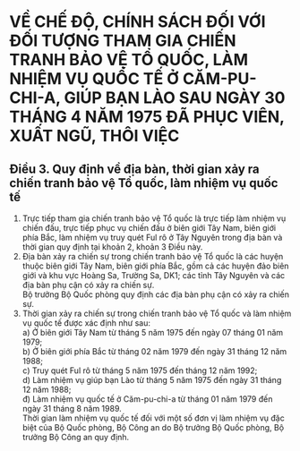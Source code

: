 # VỀ CHẾ ĐỘ, CHÍNH SÁCH ĐỐI VỚI ĐỐI TƯỢNG THAM GIA CHIẾN TRANH BẢO VỆ TỔ QUỐC, LÀM NHIỆM VỤ QUỐC TẾ Ở CĂM-PU-CHI-A, GIÚP BẠN LÀO SAU NGÀY 30 THÁNG 4 NĂM 1975 ĐÃ PHỤC VIÊN, XUẤT NGŨ, THÔI VIỆC

## Điều 3. Quy định về địa bàn, thời gian xảy ra chiến tranh bảo vệ Tổ quốc, làm nhiệm vụ quốc tế  
1. Trực tiếp tham gia chiến tranh bảo vệ Tổ quốc là trực tiếp làm nhiệm vụ chiến đấu, trực tiếp phục vụ chiến đấu ở biên giới Tây Nam, biên giới phía Bắc, làm nhiệm vụ truy quét Ful rô ở Tây Nguyên trong địa bàn và thời gian quy định tại khoản 2, khoản 3 Điều này.  
2. Địa bàn xảy ra chiến sự trong chiến tranh bảo vệ Tổ quốc là các huyện thuộc biên giới Tây Nam, biên giới phía Bắc, gồm cả các huyện đảo biên giới và khu vực Hoàng Sa, Trường Sa, DK1; các tỉnh Tây Nguyên và các địa bàn phụ cận có xảy ra chiến sự.  
Bộ trưởng Bộ Quốc phòng quy định các địa bàn phụ cận có xảy ra chiến sự.  
3. Thời gian xảy ra chiến sự trong chiến tranh bảo vệ Tổ quốc và làm nhiệm vụ quốc tế được xác định như sau:  
a) Ở biên giới Tây Nam từ tháng 5 năm 1975 đến ngày 07 tháng 01 năm 1979;  
b) Ở biên giới phía Bắc từ tháng 02 năm 1979 đến ngày 31 tháng 12 năm 1988;  
c) Truy quét Ful rô từ tháng 5 năm 1975 đến tháng 12 năm 1992;  
d) Làm nhiệm vụ giúp bạn Lào từ tháng 5 năm 1975 đến ngày 31 tháng 12 năm 1988;  
đ) Làm nhiệm vụ quốc tế ở Căm-pu-chi-a từ tháng 01 năm 1979 đến ngày 31 tháng 8 năm 1989.  
Thời gian làm nhiệm vụ quốc tế đối với một số đơn vị làm nhiệm vụ đặc biệt của Bộ Quốc phòng, Bộ Công an do Bộ trưởng Bộ Quốc phòng, Bộ trưởng Bộ Công an quy định.